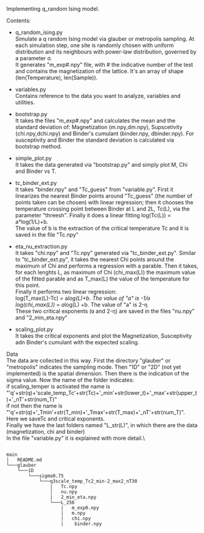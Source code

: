 Implementing q_random Ising model.

Contents:

- q_random_ising.py \
    Simulate a q random Ising model via glauber or metropolis sampling. At each simulation step, one site is randomly chosen with uniform distribution and its neighbours
    with power-law distribution, governed by a parameter σ.\
    It generates "m_exp#.npy" file, with # the indicative number of the test and contains the magnetization of the lattice. It's an array of shape (len(Temperature), len(Sample)).

- variables.py \
    Contains reference to the data you want to analyze, variables and utilities.
 
- bootstrap.py\
    It takes the files "m_exp#.npy" and calculates the mean and the standard deviation of: Magnetization (m.npy,dm.npy), Supscetivity (chi.npy,dchi.npy) and Binder's cumulant (binder.npy, dbinder.npy). For susceptivity and Binder the standard deviation is calculated via bootstrap method.

- simple_plot.py\
    It takes the data generated via "bootstrap.py" and simply plot M, Chi and Binder vs T.
 
- tc_binder_ext.py\
    It takes "binder.npy" and "Tc_guess" from "variable.py". First it linearizes the nearest Binder points around "Tc_guess" (the number of points taken can be chosen) with linear regression; then it chooses the temperature crossing point between Binder at L and 2L, Tc(L), via the parameter "threesh". Finally it does a linear fitting log(Tc(L)) = a*log(1/L)+b.\
The value of b is the extraction of the critical temperature Tc and it is saved in the file "Tc.npy"

- eta_nu_extraction.py\
 It takes "chi.npy" and "Tc.npy" generated via "tc_binder_ext.py". Similar to "tc_binder_ext.py", it takes the nearest Chi points around the maximum of Chi and performs a regression with a parable. Then it takes, for each lenghts L, as maximum of Chi (chi_max(L)) the maximum value of the fitted parable and as T_max(L) the value of the temperature for this point.\
 Finally it performs two linear regression:\
    log(T_max(L)-Tc) = a*log(L)+b. The value of "a" is -1/ʋ \
   log(chi_max(L)) = a*log(L) +b. The value of "a" is 2-η\
 These two critical exponents (ʋ and 2-η) are saved in the files "nu.npy" and "2_min_eta.npy"

- scaling_plot.py\
It takes the critical exponents and plot the Magnetization, Susceptivity adn Binder's cumulant with the expected scaling.


Data\
The data are collected in this way. First the directory "glauber" or "metropolis" indicates the sampling mode. Then "1D" or "2D" (not yet implemented) is the spatial dimension.
Then there is the indication of the sigma value. Now the name of the folder indicates:\
if scaling_temper is activated the name is "'q'+str(q)+'scale_temp_Tc'+str(Tc)+'_min'+str(lower_t)+'_max'+str(upper_t)+'_nT'+str(num_T)"\
if not then the name is "'q'+str(q)+'_Tmin'+str(T_min)+'_Tmax'+str(T_max)+'_nT'+str(num_T)".\
Here we saveTc and critical exponents.\
Finally we have the last folders named "L_str(L)", in which there are the data (magnetization, chi and binder)\
In the file "variable.py" it is explained with more detail.\
```

main
│   README.md
└───glauber
    └───1D
        └───sigma0.75
            └───q3scale_temp_Tc2_min-2_max2_nT30
                │   Tc.npy
                │   nu.npy
                |   2_min_eta.npy
                └───L_256
                    |   m_exp0.npy
                    |   m.npy
                    |   chi.npy
                    |    binder.npy

```
